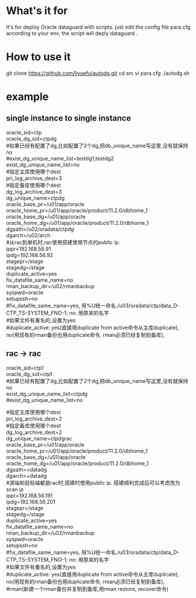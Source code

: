 # What's it for
It's for deploy Oracle dataguard with scripts.
just edit the config file para.cfg according to your env, the script will deply dataguard .
# How to use it 
git clone https://github.com/liyuefu/autodg.git
cd src
vi para.cfg
./autodg.sh

# example
## single instance to single instance
oracle_sid=ctp  
oracle_dg_sid=ctpdg  
#如果已经有配置了dg,比如配置了2个dg,把db_unique_name写这里,没有就保持no  
#exist_dg_unique_name_list=testdg1,testdg2  
exist_dg_unique_name_list=no  
#指定主库使用哪个dest  
pri_log_archive_dest=3  
#指定备库使用哪个dest  
dg_log_archive_dest=3  
dg_unique_name=ctpdg  
oracle_base_pr=/u01/app/oracle  
oracle_home_pr=/u01/app/oracle/product/11.2.0/dbhome_1  
oracle_base_dg=/u01/app/oracle  
oracle_home_dg=/u01/app/oracle/product/11.2.0/dbhome_1  
dgpath=/u02/oradata/ctpdg  
dgarch=/u02/arch  
#从rac到单机时,rac使用搭建使用节点的public ip.  
ippr=192.168.56.91  
ipdg=192.168.56.92  
stagepr=/stage  
stagedg=/stage  
duplicate_active=yes  
fix_datafile_same_name=no  
rman_backup_dir=/u02/rmanbackup  
syspwd=oracle  
setupssh=no  
#fix_datafile_same_name=yes, 用%U统一命名./u03/oradata/ctp/data_D-CTP_TS-SYSTEM_FNO-1; no: 用原来的名字  
#如果文件有重名的,设置为yes  
#duplicate_active: yes(直接用duplicate from active命令从主库duplicate), no(用现有的rman备份也用duplicate命令, rman必须已经复制到备库),  

## rac -> rac  

oracle_sid=ctp1  
oracle_dg_sid=ctp1  
#如果已经有配置了dg,比如配置了2个dg,把db_unique_name写这里,没有就保持no  
exist_dg_unique_name_list=ctpdg  
#exist_dg_unique_name_list=no  
  
#指定主库使用哪个dest  
pri_log_archive_dest=2  
#指定备库使用哪个dest  
dg_log_archive_dest=2  
dg_unique_name=ctpdgrac  
oracle_base_pr=/u01/app/oracle  
oracle_home_pr=/u01/app/oracle/product/11.2.0/dbhome_1  
oracle_base_dg=/u01/app/oracle  
oracle_home_dg=/u01/app/oracle/product/11.2.0/dbhome_1  
dgpath=+datadg  
dgarch=+datadg  
#源端和目标端都是rac时,搭建时使用public ip. 搭建顺利完成后可以考虑改为scan ip    
ippr=192.168.56.191  
ipdg=192.168.56.201  
stagepr=/stage  
stagedg=/stage  
duplicate_active=yes  
fix_datafile_same_name=no  
rman_backup_dir=/u02/rmanbackup  
syspwd=oracle  
setupssh=no  
#fix_datafile_same_name=yes, 用%U统一命名./u03/oradata/ctp/data_D-CTP_TS-SYSTEM_FNO-1; no: 用原来的名字  
#如果文件有重名的,设置为yes  
#duplicate_active: yes(直接用duplicate from active命令从主库duplicate), no(用现有的rman备份也用duplicate命令, rman必须已经复制到备库),  
#rman(新建一个rman备份并复制到备库,用rman restore, recover命令)  
